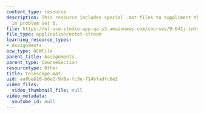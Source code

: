 ```yaml
---
content_type: resource
description: This resource includes special .mat files to suppliment the contents
  in problem set 6.
file: https://ol-ocw-studio-app-qa.s3.amazonaws.com/courses/9-641j-introduction-to-neural-networks-spring-2005/aa9beb10b6e29d8afc3e714bfadfc6e2_telescope.mat
file_type: application/octet-stream
learning_resource_types:
- Assignments
ocw_type: OCWFile
parent_title: Assignments
parent_type: CourseSection
resourcetype: Other
title: telescope.mat
uid: aa9beb10-b6e2-9d8a-fc3e-714bfadfc6e2
video_files:
  video_thumbnail_file: null
video_metadata:
  youtube_id: null
---
```

